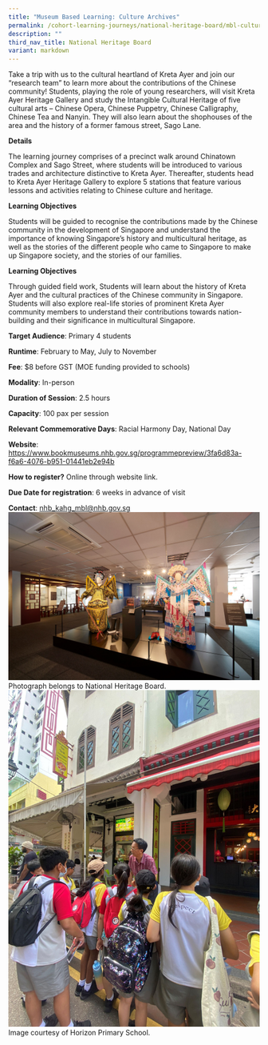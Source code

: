 ```yaml
---
title: "Museum Based Learning: Culture Archives"
permalink: /cohort-learning-journeys/national-heritage-board/mbl-culture-archives/
description: ""
third_nav_title: National Heritage Board
variant: markdown
---
```

Take a trip with us to the cultural heartland of Kreta Ayer and join our “research team” to learn more about the contributions of the Chinese community! Students, playing the role of young researchers, will visit Kreta Ayer Heritage Gallery and study the Intangible Cultural Heritage of five cultural arts – Chinese Opera, Chinese Puppetry, Chinese Calligraphy, Chinese Tea and Nanyin. They will also learn about the shophouses of the area and the history of a former famous street, Sago Lane.

**Details**

The learning journey comprises of a precinct walk  around Chinatown Complex and Sago Street, where students will be introduced to various trades and architecture distinctive to Kreta Ayer. Thereafter, students head to Kreta Ayer Heritage Gallery to explore 5 stations that feature various lessons and activities relating to Chinese culture and heritage. 

**Learning Objectives**

Students will be guided to recognise the contributions made by the Chinese community in the development of Singapore and understand the importance of knowing Singapore’s history and multicultural heritage, as well as the stories of the different people who came to Singapore to make up Singapore society,
and the stories of our families.

**Learning Objectives**

Through guided field work, Students will learn about the history of Kreta Ayer and the cultural practices of the Chinese community in Singapore. Students will  also explore real-life stories of prominent Kreta Ayer community members to understand their contributions towards nation-building and their significance in multicultural Singapore.
		
**Target Audience**: Primary 4 students

**Runtime**: February to May, July to November		

**Fee**: $8 before GST (MOE funding provided to schools)

**Modality**: In-person	
		
**Duration of Session**: 2.5 hours		

**Capacity**: 100 pax per session		
		
**Relevant Commemorative Days**: Racial Harmony Day, National Day		

**Website**: https://www.bookmuseums.nhb.gov.sg/programmepreview/3fa6d83a-f6a6-4076-b951-01441eb2e94b		

**How to register?** Online through website link.	

**Due Date for registration**: 6 weeks in advance of visit 		
		


**Contact**: nhb_kahg_mbl@nhb.gov.sg
![](/images/mbl%20culture%20archives%201.jpg)
Photograph belongs to National Heritage Board.
![](/images/museum-based%20learning%20culture%20archives%202.jpg)
Image courtesy of Horizon Primary School.